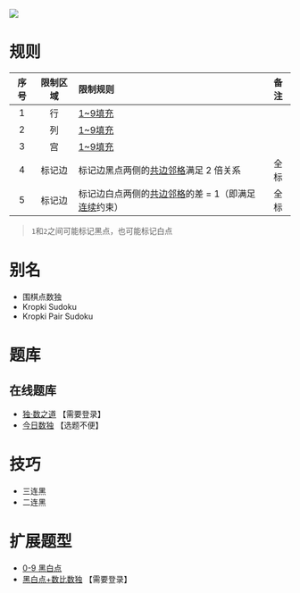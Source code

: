 ![](https://cn.sudoku.today/pic/02/kropki/41894_196754.png)

# 规则
| 序号 | 限制区域 | 限制规则 | 备注 |
| :---: | :---: | :--- | :---: |
| 1 | 行 | [1~9填充] | |
| 2 | 列 | [1~9填充] | |
| 3 | 宫 | [1~9填充] | |
| 4 | 标记边 | 标记边黑点两侧的[共边邻格]满足 2 倍关系 | 全标 |
| 5 | 标记边 | 标记边白点两侧的[共边邻格]的差 = 1（即满足[连续]约束） | 全标 |
> `1`和`2`之间可能标记黑点，也可能标记白点

# 别名
- 围棋点数独
- Kropki Sudoku
- Kropki Pair Sudoku

# 题库

## 在线题库
- [独·数之道](http://www.sudokufans.org.cn/lx/game.index.php?type=hb) 【需要登录】
- [今日数独](https://cn.sudoku.today/g-kropki-sudoku/) 【选题不便】

# 技巧
- 三连黑
- 二连黑

# 扩展题型
- [0-9 黑白点](../../../../混合类/0-9黑白点.md)
- [黑白点+数比数独](../../../../混合类/黑白点+数比数独.md) 【需要登录】

[1~9填充]: ../../../../../../rules.md#1~9填充
[共边邻格]: ../../../../../../rules.md#共边邻格
[连续]: ../../../../../../rules.md#连续